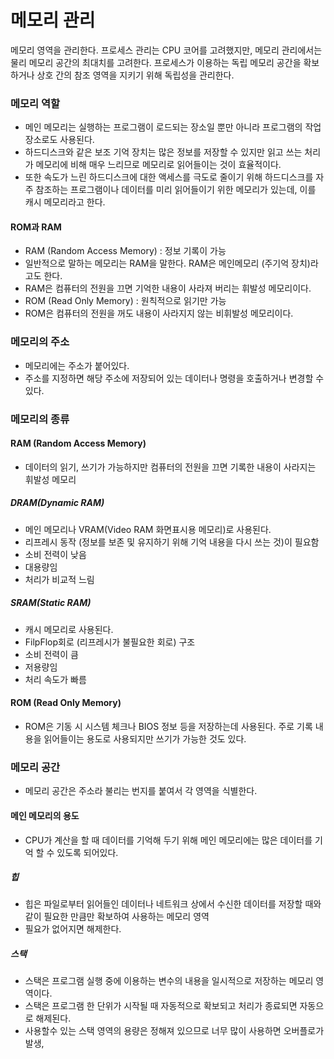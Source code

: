 # 메모리 관리
메모리 영역을 관리한다. 프로세스 관리는 CPU 코어를 고려했지만, 메모리 관리에서는 물리 메모리 공간의 최대치를 고려한다. 프로세스가 이용하는 독립 메모리 공간을 확보하거나 
상호 간의 참조 영역을 지키기 위해 독립성을 관리한다.

### 메모리 역할
- 메인 메모리는 실행하는 프로그램이 로드되는 장소일 뿐만 아니라 프로그램의 작업 장소로도 사용된다.
- 하드디스크와 같은 보조 기억 장치는 많은 정보를 저장할 수 있지만 읽고 쓰는 처리가 메모리에 비해 매우 느리므로 메모리로 읽어들이는 것이 효율적이다.
- 또한 속도가 느린 하드디스크에 대한 액세스를 극도로 줄이기 위해 하드디스크를 자주 참조하는 프로그램이나 데이터를 미리 읽어들이기 위한 메모리가 있는데, 이를 캐시 메모리라고 한다.

#### ROM과 RAM
- RAM (Random Access Memory) : 정보 기록이 가능
- 일반적으로 말하는 메모리는 RAM을 말한다. RAM은 메인메모리 (주기억 장치)라고도 한다.
- RAM은 컴퓨터의 전원을 끄면 기억한 내용이 사라져 버리는 휘발성 메모리이다.
- ROM (Read Only Memory) : 원칙적으로 읽기만 가능
- ROM은 컴퓨터의 전원을 꺼도 내용이 사라지지 않는 비휘발성 메모리이다.

### 메모리의 주소

- 메모리에는 주소가 붙어있다.
- 주소를 지정하면 해당 주소에 저장되어 있는 데이터나 명령을 호출하거나 변경할 수 있다.


### 메모리의 종류
#### RAM (Random Access Memory)
- 데이터의 읽기, 쓰기가 가능하지만 컴퓨터의 전원을 끄면 기록한 내용이 사라지는 휘발성 메모리

##### DRAM(Dynamic RAM)
- 메인 메모리나 VRAM(Video RAM 화면표시용 메모리)로 사용된다.
- 리프레시 동작 (정보를 보존 및 유지하기 위해 기억 내용을 다시 쓰는 것)이 필요함
- 소비 전력이 낮음
- 대용량임
- 처리가 비교적 느림

##### SRAM(Static RAM)
- 캐시 메모리로 사용된다.
- FilpFlop회로 (리프레시가 불필요한 회로) 구조
- 소비 전력이 큼
- 저용량임
- 처리 속도가 빠름

#### ROM (Read Only Memory)
- ROM은 기동 시 시스템 체크나 BIOS 정보 등을 저장하는데 사용된다. 주로 기록 내용을 읽어들이는 용도로 사용되지만 쓰기가 가능한 것도 있다.

### 메모리 공간
- 메모리 공간은 주소라 불리는 번지를 붙여서 각 영역을 식별한다.

#### 메인 메모리의 용도
- CPU가 계산을 할 때 데이터를 기억해 두기 위해 메인 메모리에는 많은 데이터를 기억 할 수 있도록 되어있다.

##### 힙
- 힙은 파일로부터 읽어들인 데이터나 네트워크 상에서 수신한 데이터를 저장할 때와 같이 필요한 만큼만 확보하여 사용하는 메모리 영역
- 필요가 없어지면 해제한다.

##### 스택
- 스택은 프로그램 실행 중에 이용하는 변수의 내용을 일시적으로 저장하는 메모리 영역이다.
- 스택은 프로그램 한 단위가 시작될 때 자동적으로 확보되고 처리가 종료되면 자동으로 해제된다.
- 사용할수 있는 스택 영역의 용량은 정해져 있으므로 너무 많이 사용하면 오버플로가 발생,
